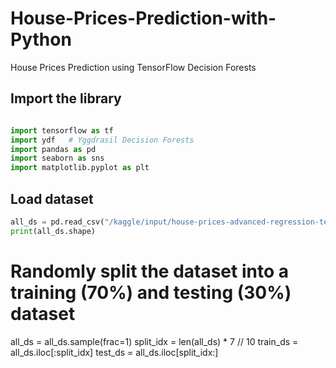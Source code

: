 # House-Prices-Prediction-with-Python
House Prices Prediction using TensorFlow Decision Forests

## Import the library
```python

import tensorflow as tf
import ydf   # Yggdrasil Decision Forests
import pandas as pd
import seaborn as sns
import matplotlib.pyplot as plt
```

## Load dataset
```python
all_ds = pd.read_csv("/kaggle/input/house-prices-advanced-regression-techniques/train.csv")
print(all_ds.shape)
```


# Randomly split the dataset into a training (70%) and testing (30%) dataset
all_ds = all_ds.sample(frac=1)
split_idx = len(all_ds) * 7 // 10
train_ds = all_ds.iloc[:split_idx]
test_ds = all_ds.iloc[split_idx:]

